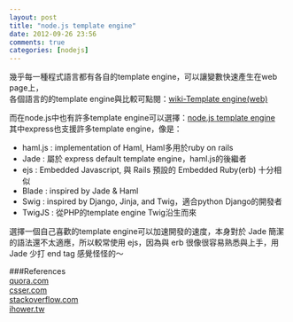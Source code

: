 ```yaml
---
layout: post
title: "node.js template engine"
date: 2012-09-26 23:56
comments: true
categories: [nodejs]
---
```


幾乎每一種程式語言都有各自的template engine，可以讓變數快速產生在web page上，  
各個語言的的template engine與比較可點閱：[wiki-Template engine(web)](http://goo.gl/ywsLx)  
<!--more-->  
 
  
而在node.js中也有許多template engine可以選擇：[node.js template engine](https://github.com/joyent/node/wiki/modules#wiki-templating "node.js template engine")  
其中express也支援許多template engine，像是：  
* haml.js : implementation of Haml, Haml多用於ruby on rails  
* Jade : 屬於 express default template engine，haml.js的後繼者  
* ejs : Embedded Javascript, 與 Rails 預設的 Embedded Ruby(erb) 十分相似  
* Blade : inspired by Jade & Haml  
* Swig : inspired by Django, Jinja, and Twig，適合python Django的開發者  
* TwigJS : 從PHP的template engine Twig沿生而來  

選擇一個自己喜歡的template engine可以加速開發的速度，本身對於 Jade 簡潔的語法還不太適應，所以較常使用 ejs，因為與 erb 很像很容易熟悉與上手，用  Jade 少打 end tag 感覺怪怪的～  


###References  
[quora.com](http://www.quora.com/What-is-the-best-node-js-template-engine)  
[csser.com](http://www.csser.com/board/4f3f516e38a5ebc978000504)  
[stackoverflow.com](http://stackoverflow.com/questions/1787716/is-there-a-template-engine-for-node-js)  
[ihower.tw](http://ihower.tw/rails3/actionview.html)  
      
